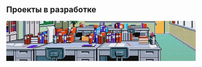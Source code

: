 ## Проекты в разработке

![alt text](https://github.com/bottifyLab/.github/blob/main/cover2.jpg?raw=true)


